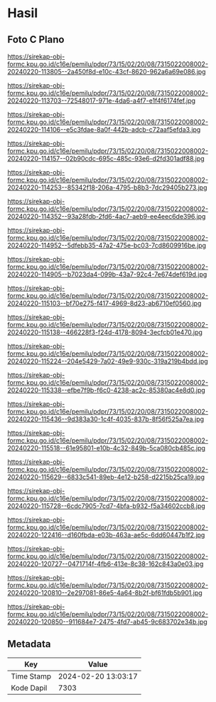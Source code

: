 # Hasil

## Foto C Plano

https://sirekap-obj-formc.kpu.go.id/c16e/pemilu/pdpr/73/15/02/20/08/7315022008002-20240220-113805--2a450f8d-e10c-43cf-8620-962a6a69e086.jpg

https://sirekap-obj-formc.kpu.go.id/c16e/pemilu/pdpr/73/15/02/20/08/7315022008002-20240220-113703--72548017-971e-4da6-a4f7-e1f4f6174fef.jpg

https://sirekap-obj-formc.kpu.go.id/c16e/pemilu/pdpr/73/15/02/20/08/7315022008002-20240220-114106--e5c3fdae-8a0f-442b-adcb-c72aaf5efda3.jpg

https://sirekap-obj-formc.kpu.go.id/c16e/pemilu/pdpr/73/15/02/20/08/7315022008002-20240220-114157--02b90cdc-695c-485c-93e6-d2fd301adf88.jpg

https://sirekap-obj-formc.kpu.go.id/c16e/pemilu/pdpr/73/15/02/20/08/7315022008002-20240220-114253--85342f18-206a-4795-b8b3-7dc29405b273.jpg

https://sirekap-obj-formc.kpu.go.id/c16e/pemilu/pdpr/73/15/02/20/08/7315022008002-20240220-114352--93a28fdb-2fd6-4ac7-aeb9-ee4eec6de396.jpg

https://sirekap-obj-formc.kpu.go.id/c16e/pemilu/pdpr/73/15/02/20/08/7315022008002-20240220-114952--5dfebb35-47a2-475e-bc03-7cd8609916be.jpg

https://sirekap-obj-formc.kpu.go.id/c16e/pemilu/pdpr/73/15/02/20/08/7315022008002-20240220-114905--b7023da4-099b-43a7-92c4-7e674def619d.jpg

https://sirekap-obj-formc.kpu.go.id/c16e/pemilu/pdpr/73/15/02/20/08/7315022008002-20240220-115103--bf70e275-f417-4969-8d23-ab6710ef0560.jpg

https://sirekap-obj-formc.kpu.go.id/c16e/pemilu/pdpr/73/15/02/20/08/7315022008002-20240220-115138--466228f3-f24d-4178-8094-3ecfcb01e470.jpg

https://sirekap-obj-formc.kpu.go.id/c16e/pemilu/pdpr/73/15/02/20/08/7315022008002-20240220-115224--204e5429-7a02-49e9-930c-319a219b4bdd.jpg

https://sirekap-obj-formc.kpu.go.id/c16e/pemilu/pdpr/73/15/02/20/08/7315022008002-20240220-115338--efbe7f9b-f6c0-4238-ac2c-85380ac4e8d0.jpg

https://sirekap-obj-formc.kpu.go.id/c16e/pemilu/pdpr/73/15/02/20/08/7315022008002-20240220-115436--9d383a30-1c4f-4035-837b-8f56f525a7ea.jpg

https://sirekap-obj-formc.kpu.go.id/c16e/pemilu/pdpr/73/15/02/20/08/7315022008002-20240220-115518--61e95801-e10b-4c32-849b-5ca080cb485c.jpg

https://sirekap-obj-formc.kpu.go.id/c16e/pemilu/pdpr/73/15/02/20/08/7315022008002-20240220-115629--6833c541-89eb-4e12-b258-d2215b25ca19.jpg

https://sirekap-obj-formc.kpu.go.id/c16e/pemilu/pdpr/73/15/02/20/08/7315022008002-20240220-115728--6cdc7905-7cd7-4bfa-b932-f5a34602ccb8.jpg

https://sirekap-obj-formc.kpu.go.id/c16e/pemilu/pdpr/73/15/02/20/08/7315022008002-20240220-122416--d160fbda-e03b-463a-ae5c-6dd60447b1f2.jpg

https://sirekap-obj-formc.kpu.go.id/c16e/pemilu/pdpr/73/15/02/20/08/7315022008002-20240220-120727--0471714f-4fb6-413e-8c38-162c843a0e03.jpg

https://sirekap-obj-formc.kpu.go.id/c16e/pemilu/pdpr/73/15/02/20/08/7315022008002-20240220-120810--2e297081-86e5-4a64-8b2f-bf61fdb5b901.jpg

https://sirekap-obj-formc.kpu.go.id/c16e/pemilu/pdpr/73/15/02/20/08/7315022008002-20240220-120850--911684e7-2475-4fd7-ab45-9c683702e34b.jpg


## Metadata

| Key        | Value               |
| ---------- | ------------------- |
| Time Stamp | 2024-02-20 13:03:17 |
| Kode Dapil | 7303                |



